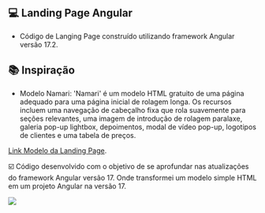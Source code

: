 ## 💻 Landing Page Angular

- Código de Langing Page construído utilizando framework Angular versão 17.2.

## :books: Inspiração
 - Modelo Namari:
'Namari' é um modelo HTML gratuito de uma página adequado para uma página inicial de rolagem longa. Os recursos incluem uma navegação de cabeçalho fixa que rola suavemente para seções relevantes, uma imagem de introdução de rolagem paralaxe, galeria pop-up lightbox, depoimentos, modal de vídeo pop-up, logotipos de clientes e uma tabela de preços.

<a href="https://demos.onepagelove.com/html/namari/" target="_blank">Link Modelo da Landing Page</a>.

☑️ Código desenvolvido com o objetivo de se aprofundar nas atualizações do framework Angular versão 17. Onde transformei um modelo simple HTML em um projeto Angular na versão 17. 

<img src="https://onepagelove.imgix.net/2017/08/opl-big-namari.jpg?max-h=4096&min-w=1280&fit=crop&fp-y=0&auto=compress">
